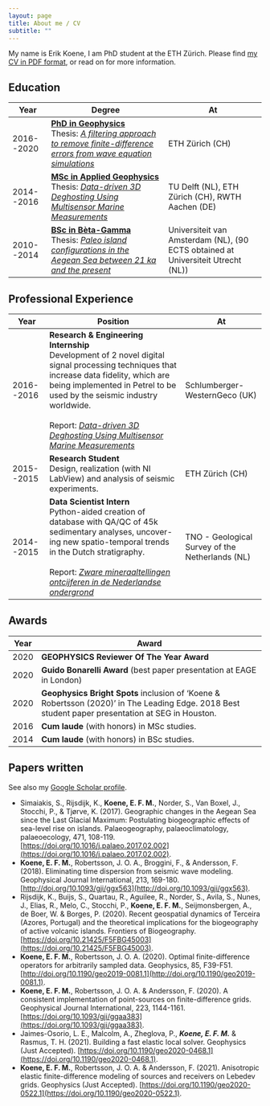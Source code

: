 ```yaml
---
layout: page
title: About me / CV
subtitle: ""
---
```


My name is Erik Koene, I am  PhD student at the ETH Zürich. Please find [my CV in PDF format](/CV_English-2.pdf), or read on for more information.

## Education


| Year | Degree | At |
|-------|--------|---------|
| 2016--2020 | [**PhD in Geophysics**](https://eeg.ethz.ch) <br> Thesis: [*A filtering approach to remove finite-difference errors from wave equation simulations*](http://n.ethz.ch/~koenee/PhD_thesis_Koene_December_3.pdf) | ETH Zürich (CH) |
| 2014--2016 | [**MSc in Applied Geophysics**](https://idealeague.org/geophysics/) <br> Thesis: [*Data-driven 3D Deghosting Using Multisensor Marine Measurements*](/assets/docs/MSc_thesis_Koene.pdf) | TU Delft (NL), ETH Zürich (CH), RWTH Aachen (DE) |
| 2010--2014 | [**BSc in Bèta-Gamma**](https://www.uva.nl/programmas/bachelors/beta-gamma/beta-gamma.html) <br> Thesis: [*Paleo island configurations in the Aegean Sea between 21 ka and the present*](/assets/docs/BSc_thesis_Koene.pdf) | Universiteit van Amsterdam (NL), (90 ECTS obtained at Universiteit Utrecht (NL)) |

## Professional Experience

| Year | Position | At |
|-------|--------|---------|
| 2016--2016 | **Research & Engineering Internship** <br> Development of 2 novel digital signal processing techniques that increase data fidelity, which are being implemented in Petrel to be used by the seismic industry worldwide. <br><br> Report: [*Data-driven 3D Deghosting Using Multisensor Marine Measurements*](/assets/docs/MSc_thesis_Koene.pdf) | Schlumberger-WesternGeco (UK) |
| 2015--2015 | **Research Student** <br> Design, realization (with NI LabView) and analysis of seismic experiments.| ETH Zürich (CH) |
| 2014--2015 | **Data Scientist Intern** <br> Python-aided creation of database with QA/QC of 45k sedimentary analyses, uncover- ing new spatio-temporal trends in the Dutch stratigraphy. <br><br> Report: [*Zware mineraaltellingen ontcijferen in de Nederlandse ondergrond*](/assets/docs/GDN_report_Koene.pdf) | TNO - Geological Survey of the Netherlands (NL) |

## Awards

| Year | Award |
|------|-------|
| 2020 | **GEOPHYSICS Reviewer Of The Year Award** |
| 2020 | **Guido Bonarelli Award** (best paper presentation at EAGE in London) |
| 2020 | **Geophysics Bright Spots** inclusion of ‘Koene & Robertsson (2020)’ in The Leading Edge. 2018 Best student paper presentation at SEG in Houston. |
| 2016 | **Cum laude** (with honors) in MSc studies. |
| 2014 | **Cum laude** (with honors) in BSc studies. |

## Papers written
See also my [Google Scholar profile](https://scholar.google.ch/citations?user=kO2lLJIAAAAJ&hl=en).

* Simaiakis, S., Rijsdijk, K., **Koene, E. F. M.**, Norder, S., Van Boxel, J., Stocchi, P., & Tjørve, K. (2017). Geographic changes in the Aegean Sea since the Last Glacial Maximum: Postulating biogeographic effects of sea-level rise on islands. Palaeogeography, palaeoclimatology, palaeoecology, 471, 108-119. [https://doi.org/10.1016/j.palaeo.2017.02.002](https://doi.org/10.1016/j.palaeo.2017.02.002).
* **Koene, E. F. M.**, Robertsson, J. O. A., Broggini, F., & Andersson, F. (2018). Eliminating time dispersion from seismic wave modeling. Geophysical Journal International, 213, 169-180. [http://doi.org/10.1093/gji/ggx563](http://doi.org/10.1093/gji/ggx563).
* Rijsdijk, K., Buijs, S., Quartau, R., Aguilee, R., Norder, S., Avila, S., Nunes, J., Elias, R., Melo, C., Stocchi, P., **Koene, E. F. M.**, Seijmonsbergen, A., de Boer, W. & Borges, P. (2020). Recent geospatial dynamics of Terceira (Azores, Portugal) and the theoretical implications for the biogeography of active volcanic islands. Frontiers of Biogeography. [https://doi.org/10.21425/F5FBG45003](https://doi.org/10.21425/F5FBG45003).
* **Koene, E. F. M.**, Robertsson, J. O. A. (2020). Optimal finite-difference operators for arbitrarily sampled data. Geophysics, 85, F39-F51. [http://doi.org/10.1190/geo2019-0081.1](http://doi.org/10.1190/geo2019-0081.1).
* **Koene, E. F. M.**, Robertsson, J. O. A. & Andersson, F. (2020). A consistent implementation of point-sources on finite-difference grids. Geophysical Journal International, 223, 1144-1161. [https://doi.org/10.1093/gji/ggaa383](https://doi.org/10.1093/gji/ggaa383).
* Jaimes-Osorio, L. E., Malcolm, A., Zheglova, P., ***Koene, E. F. M.*** & Rasmus, T. H. (2021). Building a fast elastic local solver. Geophysics (Just Accepted). [https://doi.org/10.1190/geo2020-0468.1](https://doi.org/10.1190/geo2020-0468.1).
* **Koene, E. F. M.**, Robertsson, J. O. A. & Andersson, F. (2021). Anisotropic elastic finite-difference modeling of sources and receivers on Lebedev grids. Geophysics (Just Accepted). [https://doi.org/10.1190/geo2020-0522.1](https://doi.org/10.1190/geo2020-0522.1).
